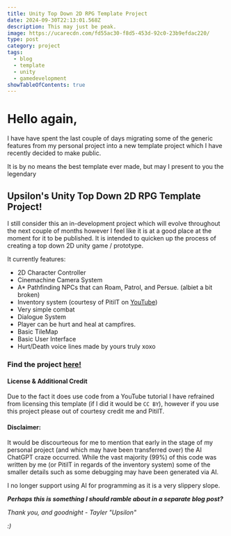 ```yaml
---
title: Unity Top Down 2D RPG Template Project
date: 2024-09-30T22:13:01.568Z
description: This may just be peak.
image: https://ucarecdn.com/fd55ac30-f8d5-453d-92c0-23b9efdac220/
type: post
category: project
tags:
  - blog
  - template
  - unity
  - gamedevelopment
showTableOfContents: true
---
```

# Hello again,

I have have spent the last couple of days migrating some of the generic features from my personal project into a new template project which I have recently decided to make public.

It is by no means the best template ever made, but may I present to you the legendary

## Upsilon's Unity Top Down 2D RPG Template Project!

I still consider this an in-development project which will evolve throughout the next couple of months however I feel like it is at a good place at the moment for it to be published. It is intended to quicken up the process of creating a top down 2D unity game / prototype.

It currently features:

* 2D Character Controller
* Cinemachine Camera System
* A* Pathfinding NPCs that can Roam, Patrol, and Persue. (albiet a bit broken)
* Inventory system (courtesy of PitilT on [YouTube](https://youtube.com/watch?v=v4Xqj0sanyU))
* Very simple combat
* Dialogue System
* Player can be hurt and heal at campfires.
* Basic TileMap
* Basic User Interface
* Hurt/Death voice lines made by yours truly xoxo

### Find the project [here!](https://github.com/UpsilonDiesBackwards/TopDown2DRPGTemplate)

#### License & Additional Credit

Due to the fact it does use code from a YouTube tutorial I have refrained from licensing this template (if I did it would be `CC BY`), however if you use this project please out of courtesy credit me and PitilT.

#### Disclaimer:

It would be discourteous for me to mention that early in the stage of my personal project (and which may have been transferred over) the AI ChatGPT craze occurred. While the vast majority (99%) of this code was written by me (or PitilT in regards of the inventory system) some of the smaller details such as some debugging may have been generated via AI.

I no longer support using AI for programming as it is a very slippery slope. 

***Perhaps this is something I should ramble about in a separate blog post?***

*Thank you, and goodnight - Tayler "Upsilon"*





*:)*